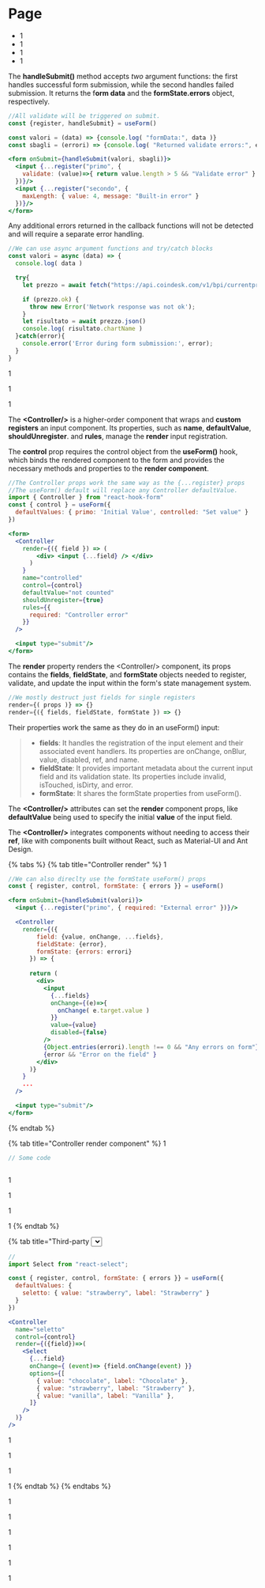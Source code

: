 # Page

* 1
* 1
* 1
* 1

The **handleSubmit()** method accepts _two_ argument functions: the first handles successful form submission, while the second handles failed submission. It returns the f**orm data** and the **formState.errors** object, respectively.

```jsx
//All validate will be triggered on submit.
const {register, handleSubmit} = useForm()

const valori = (data) => {console.log( "formData:", data )}
const sbagli = (errori) => {console.log( "Returned validate errors:", errori )}

<form onSubmit={handleSubmit(valori, sbagli)}>
  <input {...register("primo", {
    validate: (value)=>{ return value.length > 5 && "Validate error" }
  })}/>
  <input {...register("secondo", {
    maxLength: { value: 4, message: "Built-in error" }
  })}/>
</form>
```

Any additional errors returned in the callback functions will not be detected and will require a separate error handling.

```jsx
//We can use async argument functions and try/catch blocks
const valori = async (data) => {
  console.log( data )

  try{
    let prezzo = await fetch("https://api.coindesk.com/v1/bpi/currentprice.json")

    if (prezzo.ok) {
      throw new Error('Network response was not ok');
    }
    let risultato = await prezzo.json()
    console.log( risultato.chartName )
  }catch(error){
    console.error('Error during form submission:', error);
  }
}
```

1

1

1

The **\<Controller/>** is a higher-order component that wraps and **custom registers** an input component. Its properties, such as **name**, **defaultValue**, **shouldUnregister**. and **rules**, manage the **render** input registration.&#x20;

The **control** prop requires the control object from the **useForm()** hook, which binds the rendered component to the form and provides the necessary methods and properties to the **render component**.

```jsx
//The Controller props work the same way as the {...register} props
//The useForm() default will replace any Controller defaultValue.
import { Controller } from "react-hook-form"
const { control } = useForm({
  defaultValues: { primo: 'Initial Value', controlled: "Set value" }
})

<form>
  <Controller 
    render={({ field }) => (
        <div> <input {...field} /> </div>
      )
    }
    name="controlled"
    control={control}
    defaultValue="not counted"
    shouldUnregister={true}
    rules={{
      required: "Controller error"
    }}
  />

  <input type="submit"/>
</form>
```

The **render** property renders the \<Controller/> component, its props contains the **fields**, **fieldState**, and **formState** objects needed to register, validate, and update the input within the form's state management system.

```jsx
//We mostly destruct just fields for single registers
render={( props )} => {}
render={({ fields, fieldState, formState }) => {}
```

Their properties work the same as they do in an useForm() input:

> * **fields**: It handles the registration of the input element and their associated event handlers. Its properties are onChange, onBlur, value, disabled, ref, and name.
> * **fieldState**: It provides important metadata about the current input field and its validation state. Its properties include invalid, isTouched, isDirty, and error.
> * **formState**: It shares the formState properties from useForm().

The **\<Controller/>** attributes can set the **render** component props, like **defaultValue** being used to specify the initial **value** of the input field.

The **\<Controller/>** integrates components without needing to access their **ref**, like with components built without React, such as Material-UI and Ant Design.

{% tabs %}
{% tab title="Controller render" %}
1

```jsx
//We can also direclty use the formState useForm() props
const { register, control, formState: { errors }} = useForm()

<form onSubmit={handleSubmit(valori)}>
  <input {...register("primo", { required: "External error" })}/>

  <Controller
    render={({
    	field: {value, onChange, ...fields}, 
    	fieldState: {error}, 
    	formState: {errors: errori} 
      }) => {
      
      return (
        <div>
          <input
            {...fields}
            onChange={(e)=>{
              onChange( e.target.value )
            }}
            value={value}
            disabled={false}
          />
          {Object.entries(errori).length !== 0 && "Any errors on form"}
          {error && "Error on the field" }
        </div>
      )}
    }
    ...
  />

  <input type="submit"/>
</form>
```
{% endtab %}

{% tab title="Controller render component" %}
1

```jsx
// Some code



```

1

1

1

1
{% endtab %}

{% tab title="Third-party <Select> component" %}
1

```jsx
//
import Select from "react-select";

const { register, control, formState: { errors }} = useForm({
  defaultValues: {
    seletto: { value: "strawberry", label: "Strawberry" }
  }
})

<Controller
  name="seletto"
  control={control}
  render={({field})=>(
    <Select 
      {...field}
      onChange={ (event)=> {field.onChange(event) }}
      options={[
        { value: "chocolate", label: "Chocolate" },
        { value: "strawberry", label: "Strawberry" },
        { value: "vanilla", label: "Vanilla" },
      ]}
    />
  )}
/>

```

1

1

1

1
{% endtab %}
{% endtabs %}

1

1

1

1

1

1
